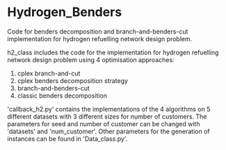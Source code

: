 # Hydrogen_Benders
Code for benders decomposition and branch-and-benders-cut implementation for hydrogen refuelling network design problem.

h2_class includes the code for the implementation for hydrogen refuelling network design problem using 4 optimisation approaches:
1. cplex branch-and-cut
2. cplex benders decomposition strategy
3. branch-and-benders-cut
4. classic benders decomposition

'callback_h2.py' contains the implementations of the 4 algorithms on 5 different datasets with 3 different sizes for number of customers.
The parameters for seed and number of customer can be changed with 'datasets' and 'num_customer'. Other parameters for the generation of instances 
can be found in 'Data_class.py'.

